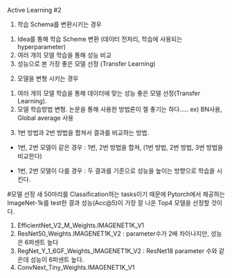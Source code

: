 Active Learning #2

1) 학습 Schema를 변환시키는 경우
1. Idea를 통해 학습 Scheme 변환 (데이터 전처리, 학습에 사용되는 hyperparameter)
2. 여러 개의 모델 학습을 통해 성능 비교
3. 성능으로 본 가장 좋은 모델 선정 (Transfer Learning)

2) 모델을 변형 시키는 경우
1. 여러 개의 모델 학습을 통해 데이터에 맞는 성능 좋은 모델 선정(Transfer Learning). 
2. 모델 학습방법 변형. 논문을 통해 사용한 방법론이 젤 좋기는 하다..... ex) BN사용, Global average 사용

3) 1번 방법과 2번 방법을 합쳐서 결과를 비교하는 방법.
- 1번, 2번 모델이 같은 경우 : 1번, 2번 방법을 합쳐, (1번 방법, 2번 방법, 3번 방법을 비교한다)

- 1번, 2번 모델이 다를 경우 : 두 결과를 기준으로 성능을 높이는 방향으로 학습을 시킨다.

#모델 선정
새 50마리를 Classification하는 tasks이기 때문에 Pytorch에서 제공하는 ImageNet-1k를 test한 결과 성능(Acc@5)이 가장 잘 나온 Top4 모델을 선정할 것이다. 
1. EfficientNet_V2_M_Weights.IMAGENET1K_V1
2. ResNet50_Weights.IMAGENET1K_V2 : parameter수가 2배 차이나지만, 성능은 6퍼센트 높다
3. RegNet_Y_1_6GF_Weights_IMAGENET1K_V2 : ResNet18 parameter 수와 같은데 성능이 6퍼센트 높다.
4. ConvNext_Tiny_Weights.IMAGENET1K_V1 
